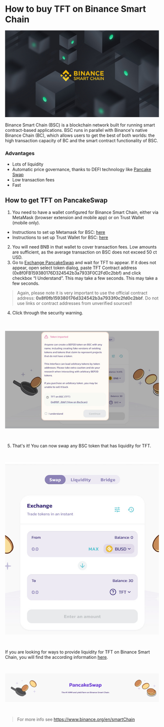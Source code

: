 # How to buy TFT on Binance Smart Chain

![](img/binance_smart_chain.jpg)

Binance Smart Chain (BSC) is a blockchain network built for running smart contract-based applications. BSC runs in parallel with Binance's native Binance Chain (BC), which allows users to get the best of both worlds: the high transaction capacity of BC and the smart contract functionality of BSC.

### Advantages

- Lots of liquidity
- Automatic price governance, thanks to DEFI technology like [Pancake Swap](https://pancakeswap.finance/)
- Low transaction fees
- Fast

## ​​​​​How to get TFT on PancakeSwap

1. You need to have a wallet configured for Binance Smart Chain, either via MetaMask (browser extension and mobile app) or on Trust Wallet (mobile only).
- Instructions to set up Metamask for BSC: [here](tft_bsc_metamask)
- Instructions to set up Trust Wallet for BSC: [here](tft_bsc_trustwallet)
2. You will need BNB in that wallet to cover transaction fees. Low amounts are sufficient, as the average transaction on BSC does not exceed 50 ct USD.
3. Go to [Exchange PancakeSwap](https://exchange.pancakeswap.finance/#/swap?outputCurrency=0x8f0fb159380176d324542b3a7933f0c2fd0c2bbf) and wait for TFT to appear. If it does not appear, open select token dialog, paste TFT Contract address (0x8f0FB159380176D324542b3a7933F0C2Fd0c2bbf) and click checkbox “I Understand”. This may take a few seconds. This may take a few seconds.
> Again, please note it is very important to use the official contract address: **0x8f0fb159380176d324542b3a7933f0c2fd0c2bbf**. Do not use links or contract addresses from unverified sources!!
4. Click through the security warning.

<br/>

![security](img/security_warning.jpg)

<br/>

5. That's it! You can now swap any BSC token that has liquidity for TFT.

<br/>

![exchange](img/exchange.jpg)

<br/>

If you are looking for ways to provide liquidity for TFT on Binance Smart Chain, you will find the according information [here](liquidity_provider).

<br/>

![](img/pancakeswap.jpg)

<br/>

> For more info see https://www.binance.org/en/smartChain